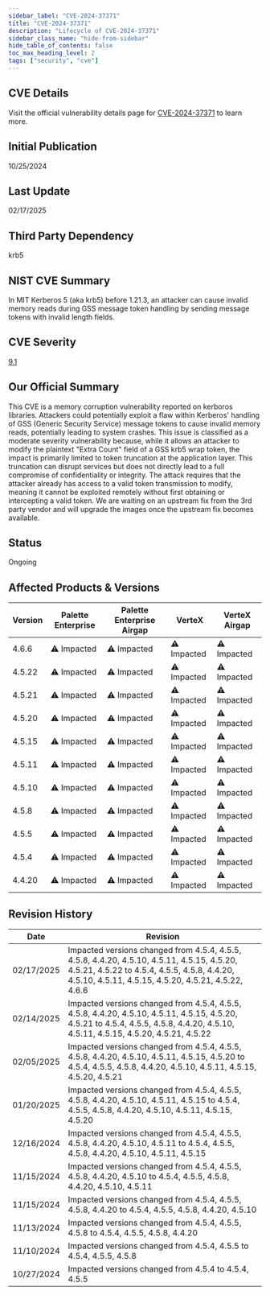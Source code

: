 ```yaml
---
sidebar_label: "CVE-2024-37371"
title: "CVE-2024-37371"
description: "Lifecycle of CVE-2024-37371"
sidebar_class_name: "hide-from-sidebar"
hide_table_of_contents: false
toc_max_heading_level: 2
tags: ["security", "cve"]
---
```


## CVE Details

Visit the official vulnerability details page for [CVE-2024-37371](https://nvd.nist.gov/vuln/detail/cve-2024-37371) to learn more.

## Initial Publication

10/25/2024

## Last Update

02/17/2025

## Third Party Dependency 

krb5


## NIST CVE Summary

In MIT Kerberos 5 (aka krb5) before 1.21.3, an attacker can cause invalid memory reads during GSS message token handling by sending message tokens with invalid length fields.

## CVE Severity

[9.1](https://nvd.nist.gov/vuln/detail/cve-2024-37371)

## Our Official Summary

This CVE is a memory corruption vulnerability reported on kerboros libraries. Attackers could potentially exploit a flaw
within Kerberos' handling of GSS (Generic Security Service) message tokens to cause invalid memory reads, potentially
leading to system crashes. This issue is classified as a moderate severity vulnerability because, while it allows an
attacker to modify the plaintext "Extra Count" field of a GSS krb5 wrap token, the impact is primarily limited to token
truncation at the application layer. This truncation can disrupt services but does not directly lead to a full
compromise of confidentiality or integrity. The attack requires that the attacker already has access to a valid token
transmission to modify, meaning it cannot be exploited remotely without first obtaining or intercepting a valid token.
We are waiting on an upstream fix from the 3rd party vendor and will upgrade the images once the upstream fix becomes
available.


## Status

Ongoing

## Affected Products & Versions

| Version | Palette Enterprise | Palette Enterprise Airgap | VerteX | VerteX Airgap |
| - | -------- | -------- | -------- | -------- |
| 4.6.6 | ⚠️ Impacted | ⚠️ Impacted | ⚠️ Impacted | ⚠️ Impacted |
| 4.5.22 | ⚠️ Impacted | ⚠️ Impacted | ⚠️ Impacted | ⚠️ Impacted |
| 4.5.21 | ⚠️ Impacted | ⚠️ Impacted | ⚠️ Impacted | ⚠️ Impacted |
| 4.5.20 | ⚠️ Impacted | ⚠️ Impacted | ⚠️ Impacted | ⚠️ Impacted |
| 4.5.15 | ⚠️ Impacted | ⚠️ Impacted | ⚠️ Impacted | ⚠️ Impacted |
| 4.5.11 | ⚠️ Impacted | ⚠️ Impacted | ⚠️ Impacted | ⚠️ Impacted |
| 4.5.10 | ⚠️ Impacted | ⚠️ Impacted | ⚠️ Impacted | ⚠️ Impacted |
| 4.5.8 | ⚠️ Impacted | ⚠️ Impacted | ⚠️ Impacted | ⚠️ Impacted |
| 4.5.5 | ⚠️ Impacted | ⚠️ Impacted | ⚠️ Impacted | ⚠️ Impacted |
| 4.5.4 | ⚠️ Impacted | ⚠️ Impacted | ⚠️ Impacted | ⚠️ Impacted |
| 4.4.20 | ⚠️ Impacted | ⚠️ Impacted | ⚠️ Impacted | ⚠️ Impacted |


## Revision History

| Date | Revision |
| --- | --- |
| 02/17/2025 | Impacted versions changed from 4.5.4, 4.5.5, 4.5.8, 4.4.20, 4.5.10, 4.5.11, 4.5.15, 4.5.20, 4.5.21, 4.5.22 to 4.5.4, 4.5.5, 4.5.8, 4.4.20, 4.5.10, 4.5.11, 4.5.15, 4.5.20, 4.5.21, 4.5.22, 4.6.6 |
| 02/14/2025 | Impacted versions changed from 4.5.4, 4.5.5, 4.5.8, 4.4.20, 4.5.10, 4.5.11, 4.5.15, 4.5.20, 4.5.21 to 4.5.4, 4.5.5, 4.5.8, 4.4.20, 4.5.10, 4.5.11, 4.5.15, 4.5.20, 4.5.21, 4.5.22 |
| 02/05/2025 | Impacted versions changed from 4.5.4, 4.5.5, 4.5.8, 4.4.20, 4.5.10, 4.5.11, 4.5.15, 4.5.20 to 4.5.4, 4.5.5, 4.5.8, 4.4.20, 4.5.10, 4.5.11, 4.5.15, 4.5.20, 4.5.21 |
| 01/20/2025 | Impacted versions changed from 4.5.4, 4.5.5, 4.5.8, 4.4.20, 4.5.10, 4.5.11, 4.5.15 to 4.5.4, 4.5.5, 4.5.8, 4.4.20, 4.5.10, 4.5.11, 4.5.15, 4.5.20 |
| 12/16/2024 | Impacted versions changed from 4.5.4, 4.5.5, 4.5.8, 4.4.20, 4.5.10, 4.5.11 to 4.5.4, 4.5.5, 4.5.8, 4.4.20, 4.5.10, 4.5.11, 4.5.15 |
| 11/15/2024 | Impacted versions changed from 4.5.4, 4.5.5, 4.5.8, 4.4.20, 4.5.10 to 4.5.4, 4.5.5, 4.5.8, 4.4.20, 4.5.10, 4.5.11 |
| 11/15/2024 | Impacted versions changed from 4.5.4, 4.5.5, 4.5.8, 4.4.20 to 4.5.4, 4.5.5, 4.5.8, 4.4.20, 4.5.10 |
| 11/13/2024 | Impacted versions changed from 4.5.4, 4.5.5, 4.5.8 to 4.5.4, 4.5.5, 4.5.8, 4.4.20 |
| 11/10/2024 | Impacted versions changed from 4.5.4, 4.5.5 to 4.5.4, 4.5.5, 4.5.8 |
| 10/27/2024 | Impacted versions changed from 4.5.4 to 4.5.4, 4.5.5 |
